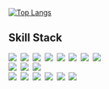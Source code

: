 

[![Top Langs](https://github-readme-stats.vercel.app/api/top-langs/?username=ChrisEuristic&layout=compact)](https://github.com/anuraghazra/github-readme-stats)

## Skill Stack

<img src="https://img.shields.io/badge/-TypeScript-blue">&nbsp;
<img src="https://img.shields.io/badge/-Vanilla JS-yellow">&nbsp;
<img src="https://img.shields.io/badge/-HTML5/CSS-purple">&nbsp;
<img src="https://img.shields.io/badge/-React.JS-orange">&nbsp;
<img src="https://img.shields.io/badge/-Node.js-success">&nbsp;
<img src="https://img.shields.io/badge/-Express.js-green">&nbsp;
<img src="https://img.shields.io/badge/-Dart-blue">&nbsp;
<img src="https://img.shields.io/badge/-Flutter-skyblue">
<br>
<img src="https://img.shields.io/badge/-Java-ff0000">&nbsp;
<img src="https://img.shields.io/badge/-Spring Boot-red">&nbsp;
<img src="https://img.shields.io/badge/-Servlet JSP-yellow">
<br>
<img src="https://img.shields.io/badge/-MS Office-gray">&nbsp;
<img src="https://img.shields.io/badge/-MySQL-gray">&nbsp;
<img src="https://img.shields.io/badge/-TensorFlow-blueviolet">&nbsp;
<img src="https://img.shields.io/badge/-Raspberry Pi-skyblue">&nbsp;
<img src="https://img.shields.io/badge/-Photoshop-0000DD">&nbsp;
<img src="https://img.shields.io/badge/-Figma-4444ff">

